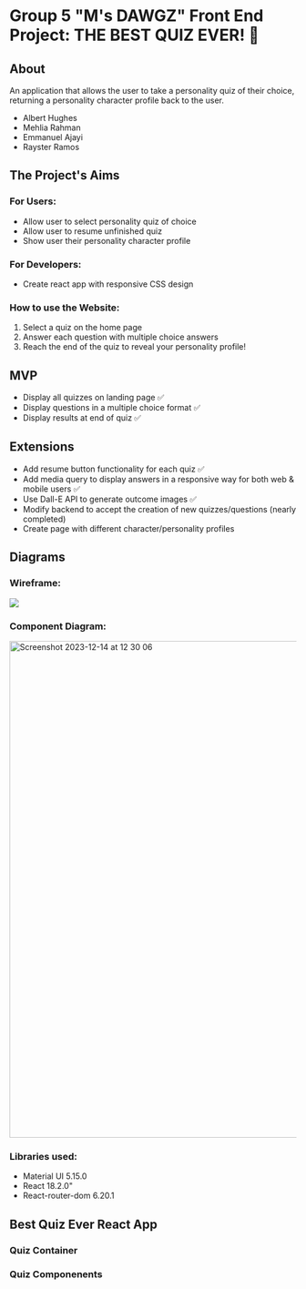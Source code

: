 # Group 5 "M's DAWGZ" Front End Project: THE BEST QUIZ EVER! 🐾

## About
An application that allows the user to take a personality quiz of their choice, returning a personality character profile back to the user.

* Albert Hughes
* Mehlia Rahman
* Emmanuel Ajayi
* Rayster Ramos

## The Project's Aims
### For Users:
* Allow user to select personality quiz of choice
* Allow user to resume unfinished quiz
* Show user their personality character profile

### For Developers:
* Create react app with responsive CSS design

### How to use the Website:
1. Select a quiz on the home page
2. Answer each question with multiple choice answers
3. Reach the end of the quiz to reveal your personality profile!


## MVP
* Display all quizzes on landing page ✅
* Display questions in a multiple choice format ✅
* Display results at end of quiz ✅

## Extensions
* Add resume button functionality for each quiz ✅
* Add media query to display answers in a responsive way for both web & mobile users ✅
* Use Dall-E API to generate outcome images ✅
* Modify backend to accept the creation of new quizzes/questions (nearly completed)
* Create page with different character/personality profiles

## Diagrams
### Wireframe:


<img src= "https://github.com/Al-B-code/Frontend_project_quiz/assets/145555841/92a524bb-1709-4e40-ab6c-5c932e90a426">


### Component Diagram:


<img width="873" alt="Screenshot 2023-12-14 at 12 30 06" src="https://github.com/Al-B-code/Frontend_project_quiz/assets/145555841/b53ef05b-7f3f-4aae-a56a-0878f412d96c">

### Libraries used: 
* Material UI 5.15.0
* React 18.2.0"
* React-router-dom 6.20.1

## Best Quiz Ever React App
### Quiz Container
### Quiz Componenents
